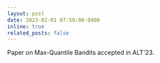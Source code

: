 ```yaml
---
layout: post
date: 2023-02-01 07:59:00-0400
inline: true
related_posts: false
---
```


Paper on Max-Quantile Bandits accepted in ALT'23.
